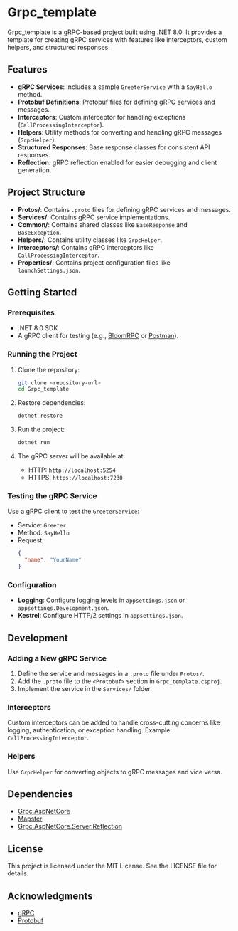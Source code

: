 # Grpc_template

Grpc_template is a gRPC-based project built using .NET 8.0. It provides a template for creating gRPC services with features like interceptors, custom helpers, and structured responses.

## Features

- **gRPC Services**: Includes a sample `GreeterService` with a `SayHello` method.
- **Protobuf Definitions**: Protobuf files for defining gRPC services and messages.
- **Interceptors**: Custom interceptor for handling exceptions (`CallProcessingInterceptor`).
- **Helpers**: Utility methods for converting and handling gRPC messages (`GrpcHelper`).
- **Structured Responses**: Base response classes for consistent API responses.
- **Reflection**: gRPC reflection enabled for easier debugging and client generation.

## Project Structure

- **Protos/**: Contains `.proto` files for defining gRPC services and messages.
- **Services/**: Contains gRPC service implementations.
- **Common/**: Contains shared classes like `BaseResponse` and `BaseException`.
- **Helpers/**: Contains utility classes like `GrpcHelper`.
- **Interceptors/**: Contains gRPC interceptors like `CallProcessingInterceptor`.
- **Properties/**: Contains project configuration files like `launchSettings.json`.

## Getting Started

### Prerequisites

- .NET 8.0 SDK
- A gRPC client for testing (e.g., [BloomRPC](https://github.com/bloomrpc/bloomrpc) or [Postman](https://www.postman.com/)).

### Running the Project

1. Clone the repository:

   ```bash
   git clone <repository-url>
   cd Grpc_template
   ```

2. Restore dependencies:

   ```bash
   dotnet restore
   ```

3. Run the project:

   ```bash
   dotnet run
   ```

4. The gRPC server will be available at:
   - HTTP: `http://localhost:5254`
   - HTTPS: `https://localhost:7230`

### Testing the gRPC Service

Use a gRPC client to test the `GreeterService`:

- Service: `Greeter`
- Method: `SayHello`
- Request:
  ```json
  {
    "name": "YourName"
  }
  ```

### Configuration

- **Logging**: Configure logging levels in `appsettings.json` or `appsettings.Development.json`.
- **Kestrel**: Configure HTTP/2 settings in `appsettings.json`.

## Development

### Adding a New gRPC Service

1. Define the service and messages in a `.proto` file under `Protos/`.
2. Add the `.proto` file to the `<Protobuf>` section in `Grpc_template.csproj`.
3. Implement the service in the `Services/` folder.

### Interceptors

Custom interceptors can be added to handle cross-cutting concerns like logging, authentication, or exception handling. Example: `CallProcessingInterceptor`.

### Helpers

Use `GrpcHelper` for converting objects to gRPC messages and vice versa.

## Dependencies

- [Grpc.AspNetCore](https://www.nuget.org/packages/Grpc.AspNetCore)
- [Mapster](https://www.nuget.org/packages/Mapster)
- [Grpc.AspNetCore.Server.Reflection](https://www.nuget.org/packages/Grpc.AspNetCore.Server.Reflection)

## License

This project is licensed under the MIT License. See the LICENSE file for details.

## Acknowledgments

- [gRPC](https://grpc.io/)
- [Protobuf](https://developers.google.com/protocol-buffers)
